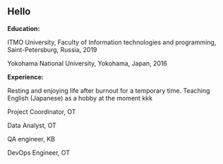 ## Hello

<!--
**anuushka/anuushka** is a ✨ _special_ ✨ repository because its `README.md` (this file) appears on your GitHub profile.
-->

**Education:**

ITMO University, Faculty of Information technologies and programming, Saint-Petersburg, Russia, 2019

Yokohama National University, Yokohama, Japan, 2016

**Experience:**

Resting and enjoying life after burnout for a temporary time. Teaching English (Japanese) as a hobby at the moment kkk

Project Coordinator, OT 

Data Analyst, OT 

QA engineer, KB

DevOps Engineer, OT 
